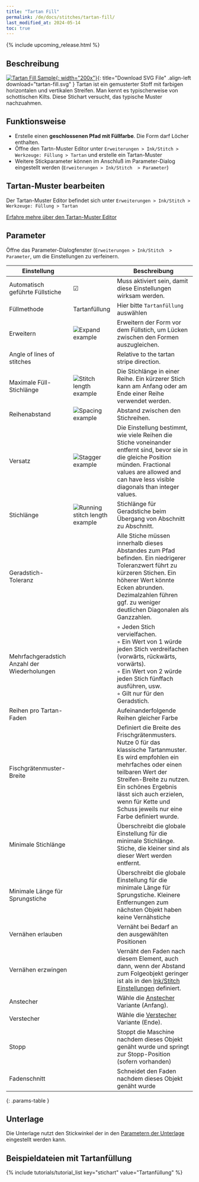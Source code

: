 ```yaml
---
title: "Tartan Fill"
permalink: /de/docs/stitches/tartan-fill/
last_modified_at: 2024-05-14
toc: true
---
```

{% include upcoming_release.html %}

## Beschreibung

[![Tartan Fill Sample](/assets/images/docs/tartan-fill.jpg){: width="200x"}](/assets/images/docs/tartan-fill.svg){: title="Download SVG File" .align-left download="tartan-fill.svg" }
Tartan ist ein gemusterter Stoff mit farbigen horizontalen und vertikalen Streifen. Man kennt es typischerweise von schottischen Kilts. Diese Stichart versucht, das typische Muster nachzuahmen.

## Funktionsweise

* Erstelle einen **geschlossenen Pfad mit Füllfarbe**. Die Form darf Löcher enthalten.
* Öffne den Tartn-Muster Editor unter `Erweiterungen > Ink/Stitch > Werkzeuge: Füllung > Tartan` und erstelle ein Tartan-Muster
* Weitere Stickparameter können im Anschluß im Parameter-Dialog eingestellt werden (`Erweiterungen > Ink/Stitch  > Parameter`)

## Tartan-Muster bearbeiten

Der Tartan-Muster Editor befindet sich unter `Erweiterungen > Ink/Stitch > Werkzeuge: Füllung > Tartan`

[Erfahre mehre über den Tartan-Muster Editor](/de/docs/fill-tools#tartan)

## Parameter

Öffne das Parameter-Dialogfenster (`Erweiterungen > Ink/Stitch  > Parameter`, um die Einstellungen zu verfeinern.

Einstellung                     ||Beschreibung
---|---|---
Automatisch geführte Füllstiche | ☑ |Muss aktiviert sein, damit diese Einstellungen wirksam werden.
Füllmethode                     | Tartanfüllung | Hier bitte `Tartanfüllung` auswählen
Erweitern                       |![Expand example](/assets/images/docs/params-fill-expand.png) | Erweitern der Form vor dem Füllstich, um Lücken zwischen den Formen auszugleichen.
Angle of lines of stitches|| Relative to the tartan stripe direction.
Maximale Füll-Stichlänge        |![Stitch length example](/assets/images/docs/params-fill-stitch_length.png) | Die Stichlänge in einer Reihe. Ein kürzerer Stich kann am Anfang oder am Ende einer Reihe verwendet werden.
Reihenabstand                   |![Spacing example](/assets/images/docs/params-fill-spacing_between_rows.png) | Abstand zwischen den Stichreihen.
Versatz                         |![Stagger example](/assets/images/docs/params-fill-stagger.png) | Die Einstellung bestimmt, wie viele Reihen die Stiche voneinander entfernt sind, bevor sie in die gleiche Position münden.  Fractional values are allowed and can have less visible diagonals than integer values.
Stichlänge                      |![Running stitch length example](/assets/images/docs/params-fill-running_stitch_length.png) | Stichlänge für Geradstiche beim Übergang von Abschnitt zu Abschnitt.
Geradstich-Toleranz             ||Alle Stiche müssen innerhalb dieses Abstandes zum Pfad befinden. Ein niedrigerer Toleranzwert führt zu kürzeren Stichen. Ein höherer Wert könnte Ecken abrunden. Dezimalzahlen führen ggf. zu weniger deutlichen Diagonalen als Ganzzahlen.
Mehrfachgeradstich Anzahl der Wiederholungen || ◦ Jeden Stich vervielfachen.<br/>◦ Ein Wert von 1 würde jeden Stich verdreifachen (vorwärts, rückwärts, vorwärts).<br/>◦ Ein Wert von 2 würde jeden Stich fünffach ausführen, usw.<br/>◦ Gilt nur für den Geradstich.
Reihen pro Tartan-Faden         || Aufeinanderfolgende Reihen gleicher Farbe
Fischgrätenmuster-Breite        || Definiert die Breite des Frischgrätenmusters. Nutze 0 für das klassische Tartanmuster. Es wird empfohlen ein mehrfaches oder einen teilbaren Wert der Streifen-Breite zu nutzen. Ein schönes Ergebnis lässt sich auch erzielen, wenn für Kette und Schuss jeweils nur eine Farbe definiert wurde.
Minimale Stichlänge             || Überschreibt die globale Einstellung für die minimale Stichlänge. Stiche, die kleiner sind als dieser Wert werden entfernt.
Minimale Länge für Sprungstiche || Überschreibt die globale Einstellung für die minimale Länge für Sprungstiche. Kleinere Entfernungen zum nächsten Objekt haben keine Vernähstiche
Vernähen erlauben               || Vernäht bei Bedarf an den ausgewählten Positionen
Vernähen erzwingen              || Vernäht den Faden nach diesem Element, auch dann, wenn der Abstand zum Folgeobjekt geringer ist als in den [Ink/Stitch Einstellungen](/de/docs/preferences/) definiert.
Anstecher                       || Wähle die [Anstecher](/de/docs/stitches/lock-stitches) Variante (Anfang).
Verstecher                      || Wähle die [Verstecher](/de/docs/stitches/lock-stitches) Variante (Ende).
Stopp                           || Stoppt die Maschine nachdem dieses Objekt genäht wurde und springt zur Stopp-Position (sofern vorhanden)
Fadenschnitt                    || Schneidet den Faden nachdem dieses Objekt genäht wurde
{: .params-table }

## Unterlage

Die Unterlage nutzt den Stickwinkel der in den [Parametern der Unterlage](/de/docs/params/#füllung-unterlage) eingestellt werden kann.

## Beispieldateien mit Tartanfüllung

{% include tutorials/tutorial_list key="stichart" value="Tartanfüllung" %}
